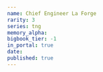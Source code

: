 ```yaml
---
name: Chief Engineer La Forge
rarity: 3
series: tng
memory_alpha:
bigbook_tier: -1
in_portal: true
date:
published: true
---
```



